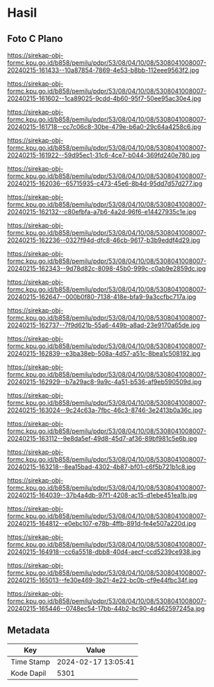 # Hasil

## Foto C Plano

https://sirekap-obj-formc.kpu.go.id/b858/pemilu/pdpr/53/08/04/10/08/5308041008007-20240215-161433--10a87854-7869-4e53-b8bb-112eee9563f2.jpg

https://sirekap-obj-formc.kpu.go.id/b858/pemilu/pdpr/53/08/04/10/08/5308041008007-20240215-161602--1ca89025-9cdd-4b60-95f7-50ee95ac30e4.jpg

https://sirekap-obj-formc.kpu.go.id/b858/pemilu/pdpr/53/08/04/10/08/5308041008007-20240215-161718--cc7c06c8-30be-479e-b6a0-29c64a4258c6.jpg

https://sirekap-obj-formc.kpu.go.id/b858/pemilu/pdpr/53/08/04/10/08/5308041008007-20240215-161922--59d95ec1-31c6-4ce7-b044-369fd240e780.jpg

https://sirekap-obj-formc.kpu.go.id/b858/pemilu/pdpr/53/08/04/10/08/5308041008007-20240215-162036--65715935-c473-45e6-8b4d-95dd7d57d277.jpg

https://sirekap-obj-formc.kpu.go.id/b858/pemilu/pdpr/53/08/04/10/08/5308041008007-20240215-162132--c80efbfa-a7b6-4a2d-96f6-e14427935c1e.jpg

https://sirekap-obj-formc.kpu.go.id/b858/pemilu/pdpr/53/08/04/10/08/5308041008007-20240215-162236--0327f94d-dfc8-46cb-9617-b3b9eddf4d29.jpg

https://sirekap-obj-formc.kpu.go.id/b858/pemilu/pdpr/53/08/04/10/08/5308041008007-20240215-162343--9d78d82c-8098-45b0-999c-c0ab9e2859dc.jpg

https://sirekap-obj-formc.kpu.go.id/b858/pemilu/pdpr/53/08/04/10/08/5308041008007-20240215-162647--000b0f80-7138-418e-bfa9-9a3ccfbc717a.jpg

https://sirekap-obj-formc.kpu.go.id/b858/pemilu/pdpr/53/08/04/10/08/5308041008007-20240215-162737--7f9d621b-55a6-449b-a8ad-23e9170a65de.jpg

https://sirekap-obj-formc.kpu.go.id/b858/pemilu/pdpr/53/08/04/10/08/5308041008007-20240215-162839--e3ba38eb-508a-4d57-a51c-8bea1c508192.jpg

https://sirekap-obj-formc.kpu.go.id/b858/pemilu/pdpr/53/08/04/10/08/5308041008007-20240215-162929--b7a29ac8-9a9c-4a51-b536-af9eb590509d.jpg

https://sirekap-obj-formc.kpu.go.id/b858/pemilu/pdpr/53/08/04/10/08/5308041008007-20240215-163024--9c24c63a-7fbc-46c3-8746-3e2413b0a36c.jpg

https://sirekap-obj-formc.kpu.go.id/b858/pemilu/pdpr/53/08/04/10/08/5308041008007-20240215-163112--9e8da5ef-49d8-45d7-af36-89bf981c5e6b.jpg

https://sirekap-obj-formc.kpu.go.id/b858/pemilu/pdpr/53/08/04/10/08/5308041008007-20240215-163218--8ea15bad-4302-4b87-bf01-c6f5b721b1c8.jpg

https://sirekap-obj-formc.kpu.go.id/b858/pemilu/pdpr/53/08/04/10/08/5308041008007-20240215-164039--37b4a4db-97f1-4208-ac15-d1ebe451ea1b.jpg

https://sirekap-obj-formc.kpu.go.id/b858/pemilu/pdpr/53/08/04/10/08/5308041008007-20240215-164812--e0ebc107-e78b-4ffb-891d-fe4e507a220d.jpg

https://sirekap-obj-formc.kpu.go.id/b858/pemilu/pdpr/53/08/04/10/08/5308041008007-20240215-164918--cc6a5518-dbb8-40d4-aecf-ccd5239ce938.jpg

https://sirekap-obj-formc.kpu.go.id/b858/pemilu/pdpr/53/08/04/10/08/5308041008007-20240215-165013--fe30e469-3b21-4e22-bc0b-cf9e44fbc34f.jpg

https://sirekap-obj-formc.kpu.go.id/b858/pemilu/pdpr/53/08/04/10/08/5308041008007-20240215-165446--0748ec54-17bb-44b2-bc90-4d462597245a.jpg


## Metadata

| Key        | Value               |
| ---------- | ------------------- |
| Time Stamp | 2024-02-17 13:05:41 |
| Kode Dapil | 5301                |



